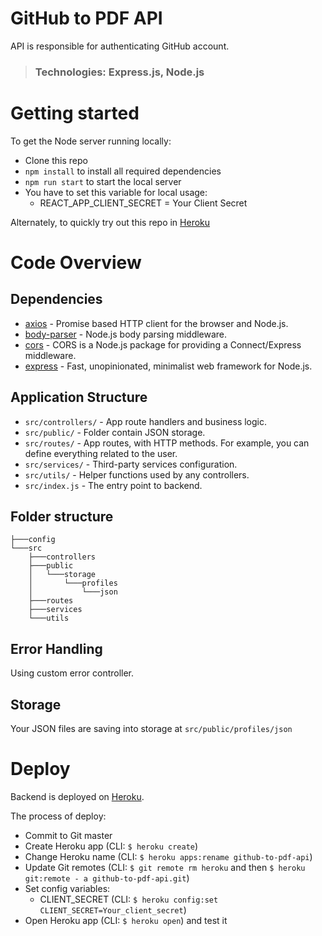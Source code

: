 # GitHub to PDF API

API is responsible for authenticating GitHub account.

> ### Technologies: Express.js, Node.js

# Getting started

To get the Node server running locally:

-  Clone this repo
-  `npm install` to install all required dependencies
-  `npm run start` to start the local server
-  You have to set this variable for local usage:
   -  REACT_APP_CLIENT_SECRET = Your Client Secret

Alternately, to quickly try out this repo in [Heroku](https://github-to-pdf-api.herokuapp.com/)

# Code Overview

## Dependencies

-  [axios](https://www.npmjs.com/package/axios) - Promise based HTTP client for the browser and Node.js.
-  [body-parser](https://www.npmjs.com/package/body-parser) - Node.js body parsing middleware.
-  [cors](https://www.npmjs.com/package/cors) - CORS is a Node.js package for providing a Connect/Express middleware.
-  [express](https://www.npmjs.com/package/express) - Fast, unopinionated, minimalist web framework for Node.js.

## Application Structure

-  `src/controllers/` - App route handlers and business logic.
-  `src/public/` - Folder contain JSON storage.
-  `src/routes/` - App routes, with HTTP methods. For example, you can define everything related to the user.
-  `src/services/` - Third-party services configuration.
-  `src/utils/` - Helper functions used by any controllers.
-  `src/index.js` - The entry point to backend.

## Folder structure

```
├───config
└───src
    ├───controllers
    ├───public
    │   └───storage
    │       └───profiles
    │           └───json
    ├───routes
    ├───services
    └───utils
```

## Error Handling

Using custom error controller.

## Storage

Your JSON files are saving into storage at `src/public/profiles/json`

# Deploy

Backend is deployed on [Heroku](https://github-to-pdf-api.herokuapp.com/).

The process of deploy:

-  Commit to Git master
-  Create Heroku app (CLI: `$ heroku create`)
-  Change Heroku name (CLI: `$ heroku apps:rename github-to-pdf-api`)
-  Update Git remotes (CLI: `$ git remote rm heroku` and then `$ heroku git:remote - a github-to-pdf-api.git`)
-  Set config variables:
   -  CLIENT_SECRET (CLI: `$ heroku config:set CLIENT_SECRET=Your_client_secret`)
-  Open Heroku app (CLI: `$ heroku open`) and test it

